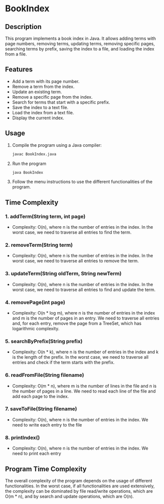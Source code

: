 # BookIndex

## Description

This program implements a book index in Java. It allows adding terms with page numbers, removing terms, updating terms, removing specific pages, searching terms by prefix, saving the index to a file, and loading the index from a file.

## Features

- Add a term with its page number.
- Remove a term from the index.
- Update an existing term.
- Remove a specific page from the index.
- Search for terms that start with a specific prefix.
- Save the index to a text file.
- Load the index from a text file.
- Display the current index.

## Usage

1. Compile the program using a Java compiler:
   ```sh
   javac BookIndex.java
   ```

2. Run the program
    ```sh
    java BookIndex
    ```
3. Follow the menu instructions to use the different functionalities of the program.

## Time Complexity

### 1. addTerm(String term, int page)
- Complexity: O(n), where n is the number of entries in the index. In the worst case, we need to traverse all entries to find the term.

### 2. removeTerm(String term)
- Complexity: O(n), where n is the number of entries in the index. In the worst case, we need to traverse all entries to remove the term.

### 3. updateTerm(String oldTerm, String newTerm)
- Complexity: O(n), where n is the number of entries in the index. In the worst case, we need to traverse all entries to find and update the term.

### 4. removePage(int page)
- Complexity: O(n * log m), where n is the number of entries in the index and m is the number of pages in an entry. We need to traverse all entries and, for each entry, remove the page from a TreeSet, which has logarithmic complexity.

### 5. searchByPrefix(String prefix)
- Complexity: O(n * k), where n is the number of entries in the index and k is the length of the prefix. In the worst case, we need to traverse all entries and check if the term starts with the prefix.

### 6. readFromFile(String filename)
- Complexity: O(m * n), where m is the number of lines in the file and n is the number of pages in a line. We need to read each line of the file and add each page to the index.

### 7. saveToFile(String filename)
- Complexity: O(n), where n is the number of entries in the index. We need to write each entry to the file

### 8. printIndex()
- Complexity: O(n), where n is the number of entries in the index. We need to print each entry

## Program Time Complexity
The overall complexity of the program depends on the usage of different functionalities. In the worst case, if all functionalities are used extensively, the complexity can be dominated by file read/write operations, which are O(m * n), and by search and update operations, which are O(n).